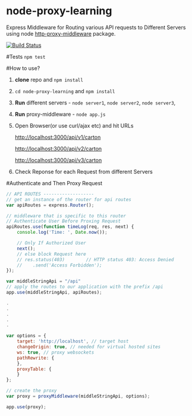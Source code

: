 # node-proxy-learning

Express Middleware for Routing various API requests to Different Servers using node [http-proxy-middleware](https://github.com/chimurai/http-proxy-middleware) package.

[![Build Status](https://travis-ci.org/harpreetkhalsagtbit/node-proxy-learning.svg?branch=master)](https://travis-ci.org/simkimsia/UtilityBehaviors)

#Tests
`npm test`

#How to use?
1. **clone** repo and `npm install`
2. `cd node-proxy-learning` and `npm install`
2. **Run** different servers - `node server1`,  `node server2`,  `node server3`,
3. **Run** proxy-middleware - `node app.js`
4. Open Browser(or use curl/ajax etc) and hit URLs

	[http://localhost:3000/api/v1/carton](http://localhost:3000/api/v1/carton)

	[http://localhost:3000/api/v2/carton](http://localhost:3000/api/v2/carton)

	[http://localhost:3000/api/v3/carton](http://localhost:3000/api/v3/carton)

5. Check Reponse for each Request from different Servers

#Authenticate and Then Proxy Request

```javascript
// API ROUTES -------------------
// get an instance of the router for api routes
var apiRoutes = express.Router();

// middleware that is specific to this router
// Authenticate User Before Proxing Request
apiRoutes.use(function timeLog(req, res, next) {
	console.log('Time: ', Date.now());

	// Only If Authorized User
	next();
	// else block Request here
	// res.status(403)        // HTTP status 403: Access Denied
	//    .send('Access Forbidden');
});

var middleStringApi = "/api"
// apply the routes to our application with the prefix /api
app.use(middleStringApi, apiRoutes);

.
.
.
.
.

var options = {
	target: 'http://localhost', // target host 
	changeOrigin: true, // needed for virtual hosted sites 
	ws: true, // proxy websockets 
	pathRewrite: {
	},
	proxyTable: {
	}
};

// create the proxy 
var proxy = proxyMiddleware(middleStringApi, options);

app.use(proxy);


```
